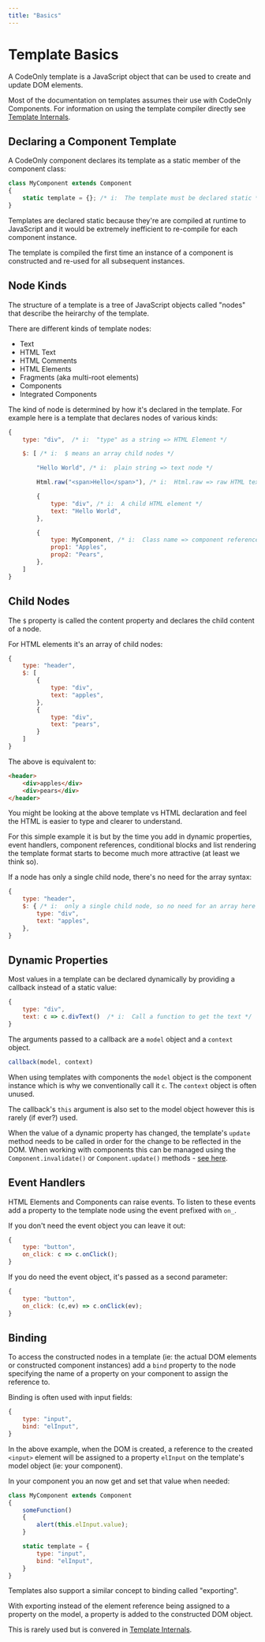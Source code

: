 ```yaml
---
title: "Basics"
---
```

# Template Basics

A CodeOnly template is a JavaScript object that can be used to create and update
DOM elements.

<div class="tip">

Most of the documentation on templates assumes their use with CodeOnly
Components.  For information on using the template compiler directly see
[Template Internals](templateInternals).

</div>


## Declaring a Component Template

A CodeOnly component declares its template as a static member of the component class:

```js
class MyComponent extends Component
{
    static template = {}; /* i:  The template must be declared static */
}
```

<div class="tip">

Templates are declared static because they're are compiled at runtime to JavaScript 
and it would be extremely inefficient to re-compile for each component instance.  

The template is compiled the first time an instance of a component is constructed 
and re-used for all subsequent instances.

</div>


## Node Kinds

The structure of a template is a tree of JavaScript objects called "nodes"
that describe the heirarchy of the template.

There are different kinds of template nodes:

* Text
* HTML Text
* HTML Comments
* HTML Elements
* Fragments (aka multi-root elements)
* Components
* Integrated Components

The kind of node is determined by how it's declared in the template.  For example
here is a template that declares nodes of various kinds:

```js
{
    type: "div",  /* i:  "type" as a string => HTML Element */

    $: [ /* i:  $ means an array child nodes */

        "Hello World", /* i:  plain string => text node */

        Html.raw("<span>Hello</span>"), /* i:  Html.raw => raw HTML text*/

        {
            type: "div", /* i:  A child HTML element */
            text: "Hello World",
        },

        {
            type: MyComponent, /* i:  Class name => component reference*/
            prop1: "Apples",
            prop2: "Pears",
        },
    ]
}
```


## Child Nodes

The `$` property is called the content property and declares
the child content of a node.

For HTML elements it's an array of child nodes:

```js
{
    type: "header",
    $: [
        {
            type: "div",
            text: "apples",
        },
        {
            type: "div",
            text: "pears",
        }
    ]
}
```

The above is equivalent to:

```html
<header>
    <div>apples</div>
    <div>pears</div>
</header>
```

<div class="tip">

You might be looking at the above template vs HTML declaration and feel
the HTML is easier to type and clearer to understand.

For this simple example it is but by the time you add in dynamic
properties, event handlers, component references, conditional blocks and
list rendering the template format starts to become much more attractive
(at least we think so).

</div>


If a node has only a single child node, there's no need for the array syntax:

```js
{
    type: "header",
    $: { /* i:  only a single child node, so no need for an array here */
        type: "div",
        text: "apples",
    },
}
```


## Dynamic Properties

Most values in a template can be declared dynamically by providing a callback
instead of a static value:

```js
{
    type: "div",
    text: c => c.divText()  /* i:  Call a function to get the text */
}
```

The arguments passed to a callback are a `model` object and a `context` object.

```js
callback(model, context)
```

When using templates with components the `model` object is the component instance 
which is why we conventionally call it `c`. The `context` object is often unused. 

<div class="tip">

The callback's `this` argument is also set to the model object however this is 
rarely (if ever?) used.

</div>

When the value of a dynamic property has changed, the template's `update` method
needs to be called in order for the change to be reflected in the DOM.  When working
with components this can be managed using the `Component.invalidate()` or
`Component.update()` methods - [see here](components#dynamic-values).


## Event Handlers

HTML Elements and Components can raise events.  To listen to these events
add a property to the template node using the event prefixed with `on_`.

If you don't need the event object you can leave it out:

```js
{
    type: "button",
    on_click: c => c.onClick();
}
```

If you do need the event object, it's passed as a second parameter:

```js
{
    type: "button",
    on_click: (c,ev) => c.onClick(ev);
}
```


## Binding

To access the constructed nodes in a template (ie: the actual DOM elements
or constructed component instances) add a `bind` property to the node specifying
the name of a property on your component to assign the reference to.

Binding is often used with input fields:

```js
{
    type: "input",
    bind: "elInput",
}
```

In the above example, when the DOM is created, a reference to the created
`<input>` element will be assigned to a property `elInput` on the template's 
model object (ie: your component).

In your component you an now get and set that value when needed:

```js
class MyComponent extends Component
{
    someFunction()
    {
        alert(this.elInput.value);
    }

    static template = {
        type: "input",
        bind: "elInput",
    }
}
```

<div class="tip">

Templates also support a similar concept to binding called "exporting".

With exporting instead of the element reference being assigned to a 
property on the model, a property is added to the constructed DOM object.

This is rarely used but is convered in [Template Internals](templateInternals).

</div>
